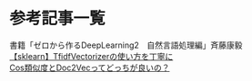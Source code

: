 # 参考記事一覧

書籍「ゼロから作るDeepLearning2　自然言語処理編」斉藤康毅  
[【sklearn】TfidfVectorizerの使い方を丁寧に](https://gotutiyan.hatenablog.com/entry/2020/09/10/181919)  
[Cos類似度とDoc2Vecってどっちが良いの？](https://qiita.com/enta0701/items/87cbe783aeb44ddf41ce)
